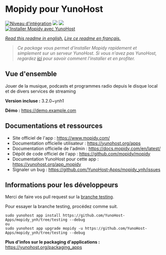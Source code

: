 # Mopidy pour YunoHost

[![Niveau d'intégration](https://dash.yunohost.org/integration/mopidy.svg)](https://dash.yunohost.org/appci/app/mopidy) ![](https://ci-apps.yunohost.org/ci/badges/mopidy.status.svg) ![](https://ci-apps.yunohost.org/ci/badges/mopidy.maintain.svg)  
[![Installer Mopidy avec YunoHost](https://install-app.yunohost.org/install-with-yunohost.svg)](https://install-app.yunohost.org/?app=mopidy)

*[Read this readme in english.](./README.md)*
*[Lire ce readme en français.](./README_fr.md)*

> *Ce package vous permet d'installer Mopidy rapidement et simplement sur un serveur YunoHost.
Si vous n'avez pas YunoHost, regardez [ici](https://yunohost.org/#/install) pour savoir comment l'installer et en profiter.*

## Vue d'ensemble

Jouer de la musique, podcasts et programmes radio depuis le disque local et de divers services de streaming

**Version incluse :** 3.2.0~ynh1

**Démo :** https://demo.example.com

## Documentations et ressources

* Site officiel de l'app : https://www.mopidy.com/
* Documentation officielle utilisateur : https://yunohost.org/apps
* Documentation officielle de l'admin : https://docs.mopidy.com/en/latest/
* Dépôt de code officiel de l'app : https://github.com/mopidy/mopidy
* Documentation YunoHost pour cette app : https://yunohost.org/app_mopidy
* Signaler un bug : https://github.com/YunoHost-Apps/mopidy_ynh/issues

## Informations pour les développeurs

Merci de faire vos pull request sur la [branche testing](https://github.com/YunoHost-Apps/mopidy_ynh/tree/testing).

Pour essayer la branche testing, procédez comme suit.
```
sudo yunohost app install https://github.com/YunoHost-Apps/mopidy_ynh/tree/testing --debug
ou
sudo yunohost app upgrade mopidy -u https://github.com/YunoHost-Apps/mopidy_ynh/tree/testing --debug
```

**Plus d'infos sur le packaging d'applications :** https://yunohost.org/packaging_apps